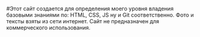 #Этот сайт создается для определения моего уровня владения базовыми знаниями по: HTML, CSS, JS ну и Git соответственно. Фото и тексты взяты из сети интернет. Сайт не предназначен для коммерческого использования.
